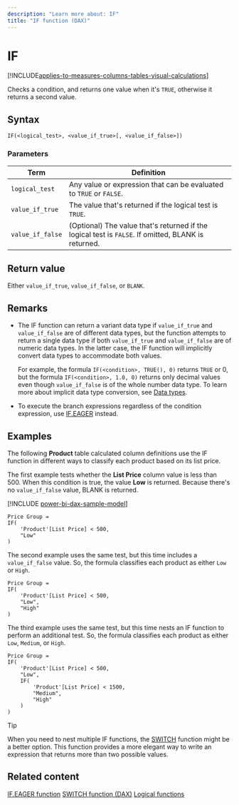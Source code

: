 ```yaml
---
description: "Learn more about: IF"
title: "IF function (DAX)"
---
```

# IF

[!INCLUDE[applies-to-measures-columns-tables-visual-calculations](includes/applies-to-measures-columns-tables-visual-calculations.md)]

Checks a condition, and returns one value when it's `TRUE`, otherwise it returns a second value.

## Syntax

```dax
IF(<logical_test>, <value_if_true>[, <value_if_false>])
```

### Parameters

|Term|Definition|
|--------|--------------|
|`logical_test`|Any value or expression that can be evaluated to `TRUE` or `FALSE`.|
|`value_if_true`|The value that's returned if the logical test is `TRUE`.|
|`value_if_false`|(Optional) The value that's returned if the logical test is `FALSE`. If omitted, BLANK is returned.|

## Return value

Either `value_if_true`, `value_if_false`, or `BLANK`.

## Remarks

- The IF function can return a variant data type if `value_if_true` and `value_if_false` are of different data types, but the function attempts to return a single data type if both `value_if_true` and `value_if_false` are of numeric data types. In the latter case, the IF function will implicitly convert data types to accommodate both values.

    For example, the formula `IF(<condition>, TRUE(), 0)` returns `TRUE` or 0, but the formula `IF(<condition>, 1.0, 0)` returns only decimal values even though `value_if_false` is of the whole number data type. To learn more about implicit data type conversion, see [Data types](dax-overview.md#data-types).

- To execute the branch expressions regardless of the condition expression, use [IF.EAGER](if-eager-function-dax.md) instead.

## Examples

The following **Product** table calculated column definitions use the IF function in different ways to classify each product based on its list price.

The first example tests whether the **List Price** column value is less than 500. When this condition is true, the value **Low** is returned. Because there's no `value_if_false` value, BLANK is returned.

[!INCLUDE [power-bi-dax-sample-model](includes/power-bi-dax-sample-model.md)]

```dax
Price Group =
IF(
    'Product'[List Price] < 500,
    "Low"
)
```

The second example uses the same test, but this time includes a `value_if_false` value. So, the formula classifies each product as either `Low` or `High`.

```dax
Price Group =
IF(
    'Product'[List Price] < 500,
    "Low",
    "High"
)
```

The third example uses the same test, but this time nests an IF function to perform an additional test. So, the formula classifies each product as either `Low`, `Medium`, or `High`.

```dax
Price Group =
IF(
    'Product'[List Price] < 500,
    "Low",
    IF(
        'Product'[List Price] < 1500,
        "Medium",
        "High"
    )
)
```

> [!TIP]
> When you need to nest multiple IF functions, the [SWITCH](switch-function-dax.md) function might be a better option. This function provides a more elegant way to write an expression that returns more than two possible values.

## Related content

[IF.EAGER function](if-eager-function-dax.md) 
[SWITCH function (DAX)](switch-function-dax.md)
[Logical functions](logical-functions-dax.md)
